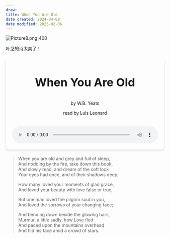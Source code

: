 ```yaml
---
draw:
title: When You Are Old
date created: 2024-04-08
date modified: 2025-02-06
---
```


![Picture8.png|400](https://imagehosting4picgo.oss-cn-beijing.aliyuncs.com/imagehosting/fix-dir%2Fliuyishou%2Ftmp%2F2024%2F04%2F08%2F00-44-24-c2d9a061eba427929cdab46317f0f30f-Picture8-98068f.png?x-oss-process=image/resize,l_300)

叶芝的诗太美了！

<!-- more -->
<div style="max-width: 600px; margin: 20px auto; text-align: center; box-shadow: 0 4px 6px rgba(0, 0, 0, 0.1); border-radius: 10px; padding: 20px;">
    <p style="font-weight: bold; font-size: 36px;">When You Are Old</p>
    <p>by W.B. Yeats</p>
    <p>read by Luis Leonard</p>
    <audio controls style="width: 100%; margin-top: 20px; border-radius: 10px;">
      <source src="https://imagehosting4picgo.oss-cn-beijing.aliyuncs.com/imagehosting/fix-dir%2Fliuyishou%2Ftmp%2F2024%2F04%2F08%2F00-28-48-8072eeb92a65a9f8cf66e809f5d4ee77-When%20you%20are%20old%20and-c561ce.mp3" type="audio/mpeg">
      Your browser does not support the audio element.
    </audio>
</div>

> When you are old and grey and full of sleep,  
> And nodding by the fire, take down this book,  
> And slowly read, and dream of the soft look  
> Your eyes had once, and of their shadows deep;  
>
> How many loved your moments of glad grace,  
> And loved your beauty with love false or true,  
>
> But one man loved the pilgrim soul in you,  
> And loved the sorrows of your changing face;  
>
> And bending down beside the glowing bars,  
> Murmur, a little sadly, how Love fled  
> And paced upon the mountains overhead  
> And hid his face amid a crowd of stars.
